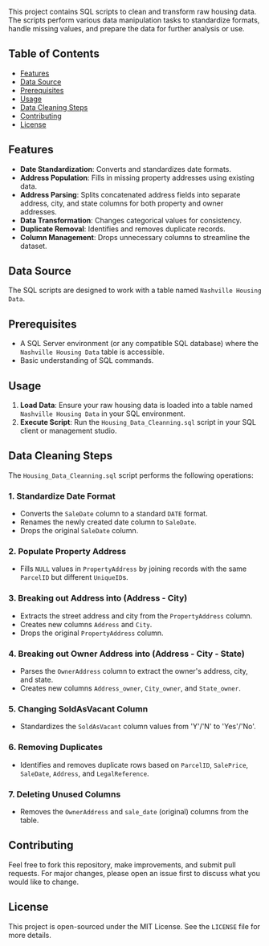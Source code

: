 This project contains SQL scripts to clean and transform raw housing data. The scripts perform various data manipulation tasks to standardize formats, handle missing values, and prepare the data for further analysis or use.

## Table of Contents

- [Features](#features)
- [Data Source](#data-source)
- [Prerequisites](#prerequisites)
- [Usage](#usage)
- [Data Cleaning Steps](#data-cleaning-steps)
- [Contributing](#contributing)
- [License](#license)

## Features

- **Date Standardization**: Converts and standardizes date formats.
- **Address Population**: Fills in missing property addresses using existing data.
- **Address Parsing**: Splits concatenated address fields into separate address, city, and state columns for both property and owner addresses.
- **Data Transformation**: Changes categorical values for consistency.
- **Duplicate Removal**: Identifies and removes duplicate records.
- **Column Management**: Drops unnecessary columns to streamline the dataset.

## Data Source

The SQL scripts are designed to work with a table named `Nashville Housing Data`. 

## Prerequisites

- A SQL Server environment (or any compatible SQL database) where the `Nashville Housing Data` table is accessible.
- Basic understanding of SQL commands.

## Usage

1.  **Load Data**: Ensure your raw housing data is loaded into a table named `Nashville Housing Data` in your SQL environment.
2.  **Execute Script**: Run the `Housing_Data_Cleanning.sql` script in your SQL client or management studio.


## Data Cleaning Steps

The `Housing_Data_Cleanning.sql` script performs the following operations:

### 1. Standardize Date Format

- Converts the `SaleDate` column to a standard `DATE` format.
- Renames the newly created date column to `SaleDate`.
- Drops the original `SaleDate` column.

### 2. Populate Property Address

- Fills `NULL` values in `PropertyAddress` by joining records with the same `ParcelID` but different `UniqueID`s.

### 3. Breaking out Address into (Address - City)

- Extracts the street address and city from the `PropertyAddress` column.
- Creates new columns `Address` and `City`.
- Drops the original `PropertyAddress` column.

### 4. Breaking out Owner Address into (Address - City - State)

- Parses the `OwnerAddress` column to extract the owner's address, city, and state.
- Creates new columns `Address_owner`, `City_owner`, and `State_owner`.

### 5. Changing SoldAsVacant Column

- Standardizes the `SoldAsVacant` column values from 'Y'/'N' to 'Yes'/'No'.

### 6. Removing Duplicates

- Identifies and removes duplicate rows based on `ParcelID`, `SalePrice`, `SaleDate`, `Address`, and `LegalReference`.

### 7. Deleting Unused Columns

- Removes the `OwnerAddress` and `sale_date` (original) columns from the table.

## Contributing

Feel free to fork this repository, make improvements, and submit pull requests. For major changes, please open an issue first to discuss what you would like to change.

## License

This project is open-sourced under the MIT License. See the `LICENSE` file for more details.
